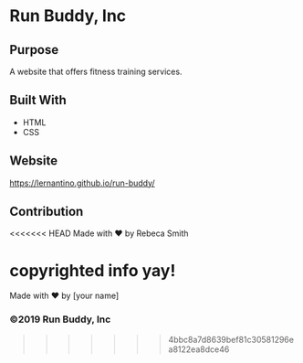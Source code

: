 # Run Buddy, Inc

## Purpose
A website that offers fitness training services. 

## Built With
* HTML
* CSS

## Website
https://lernantino.github.io/run-buddy/

## Contribution
<<<<<<< HEAD
Made with ❤️ by Rebeca Smith

copyrighted info yay!
=======
Made with ❤️ by [your name]

### ©️2019 Run Buddy, Inc
>>>>>>> 4bbc8a7d8639bef81c30581296ea8122ea8dce46
